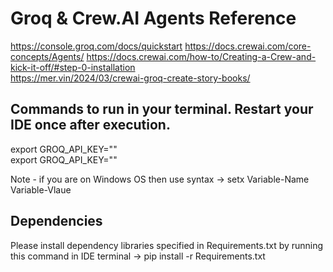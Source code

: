 # Groq & Crew.AI Agents Reference
https://console.groq.com/docs/quickstart
https://docs.crewai.com/core-concepts/Agents/
https://docs.crewai.com/how-to/Creating-a-Crew-and-kick-it-off/#step-0-installation  
https://mer.vin/2024/03/crewai-groq-create-story-books/  


## Commands to run in your terminal. Restart your IDE once after execution.
export GROQ_API_KEY="<your-Groq-API-Key>"  
export GROQ_API_KEY="<your-OpenAI-API-Key>"   

Note - if you are on Windows OS then use syntax -> setx Variable-Name Variable-Vlaue 

## Dependencies
Please install dependency libraries specified in Requirements.txt by running this command in IDE terminal -> pip install -r Requirements.txt
